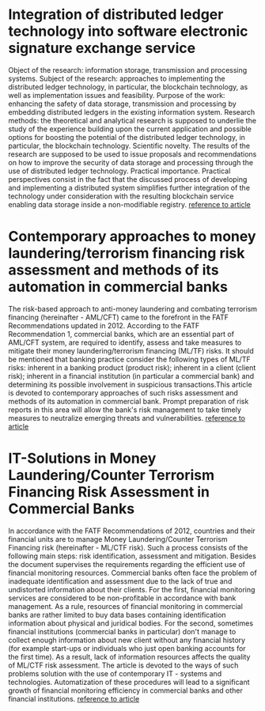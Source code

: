 # Integration of distributed ledger technology into software electronic signature exchange service
Object of the research: information storage, transmission and processing systems. Subject of the research: approaches to implementing the distributed ledger technology, in particular, the blockchain technology, as well as implementation issues and feasibility. Purpose of the work: enhancing the safety of data storage, transmission and processing by embedding distributed ledgers in the existing information system. Research methods: the theoretical and analytical research is supposed to underlie the study of the experience building upon the current application and possible options for boosting the potential of the distributed ledger technology, in particular, the blockchain technology. Scientific novelty. The results of the research are supposed to be used to issue proposals and recommendations on how to improve the security of data storage and processing through the use of distributed ledger technology. Practical importance. Practical perspectives consist in the fact that the discussed process of developing and implementing a distributed system simplifies further integration of the technology under consideration with the resulting blockchain service enabling data storage inside a non-modifiable registry.
[reference to article](https://www.sciencedirect.com/science/article/pii/S1877050920303446)
# Contemporary approaches to money laundering/terrorism financing risk assessment and methods of its automation in commercial banks
The risk-based approach to anti-money laundering and combating terrorism financing (hereinafter - AML/CFT) came to the forefront in the FATF Recommendations updated in 2012. According to the FATF Recommendation 1, commercial banks, which are an essential part of AML/CFT system, are required to identify, assess and take measures to mitigate their money laundering/terrorism financing (ML/TF) risks. It should be mentioned that banking practice consider the following types of ML/TF risks: inherent in a banking product (product risk); inherent in a client (client risk); inherent in a financial institution (in particular a commercial bank) and determining its possible involvement in suspicious transactions.This article is devoted to contemporary approaches of such risks assessment and methods of its automation in commercial bank. Prompt preparation of risk reports in this area will allow the bank's risk management to take timely measures to neutralize emerging threats and vulnerabilities.
[reference to article](https://www.sciencedirect.com/science/article/pii/S1877050920303562)
# IT-Solutions in Money Laundering/Counter Terrorism Financing Risk Assessment in Commercial Banks
In accordance with the FATF Recommendations of 2012, countries and their financial units are to manage Money Laundering/Counter Terrorism Financing risk (hereinafter - ML/CTF risk). Such a process consists of the following main steps: risk identification, assessment and mitigation. Besides the document supervises the requirements regarding the efficient use of financial monitoring resources. Commercial banks often face the problem of inadequate identification and assessment due to the lack of true and undistorted information about their clients. For the first, financial monitoring services are considered to be non-profitable in accordance with bank management. As a rule, resources of financial monitoring in commercial banks are rather limited to buy data bases containing identification information about physical and juridical bodies. For the second, sometimes financial institutions (commercial banks in particular) don't manage to collect enough information about new client without any financial history (for example start-ups or individuals who just open banking accounts for the first time). As a result, lack of information resources affects the quality of ML/CTF risk assessment. The article is devoted to the ways of such problems solution with the use of contemporary IT - systems and technologies. Automatization of these procedures will lead to a significant growth of financial monitoring efficiency in commercial banks and other financial institutions.
[reference to article](https://link.springer.com/chapter/10.1007/978-3-030-65596-9_20)
